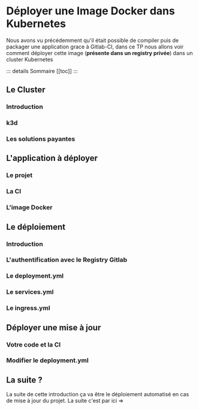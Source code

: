 # Déployer une Image Docker dans Kubernetes

Nous avons vu précédemment qu'il était possible de compiler puis de packager une application grace à Gitlab-CI, dans ce TP nous allons voir comment déployer cette image (**présente dans un registry privée**) dans un cluster Kubernetes

::: details Sommaire
[[toc]]
:::

## Le Cluster

### Introduction

### k3d

### Les solutions payantes

## L'application à déployer

### Le projet

### La CI

### L'image Docker

## Le déploiement

### Introduction

### L'authentification avec le Registry Gitlab

### Le deployment.yml

### Le services.yml

### Le ingress.yml

## Déployer une mise à jour

### Votre code et la CI

### Modifier le deployment.yml

## La suite ?

La suite de cette introduction ça va être le déploiement automatisé en cas de mise à jour du projet. La suite c'est par ici =>
